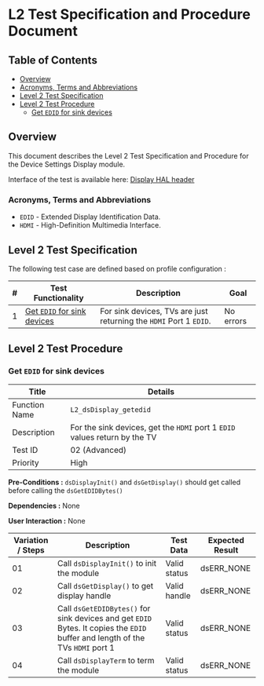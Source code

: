# L2 Test Specification and Procedure Document

## Table of Contents

- [Overview](#overview)
- [Acronyms, Terms and Abbreviations](#acronyms-terms-and-abbreviations)
- [Level 2 Test Specification](#level-2-test-specification)
- [Level 2 Test Procedure](#level-2-test-procedure)
  - [Get `EDID` for sink devices](#get-edid-for-sink-devices)
  
## Overview

This document describes the Level 2 Test Specification and Procedure for the Device Settings Display module.

Interface of the test is available here: [Display HAL header](https://github.com/rdkcentral/rdk-halif-device_settings/blob/main/include/dsDisplay.h)

### Acronyms, Terms and Abbreviations

- `EDID` \- Extended Display Identification Data.
- `HDMI` \- High-Definition Multimedia Interface.

## Level 2 Test Specification

The following test case are defined based on profile configuration :

|#|Test Functionality|Description|Goal|
|-|------------------|-----------|----|
|1|[Get `EDID` for sink devices](#get-edid-for-sink-devices)|For sink devices, TVs are just returning the `HDMI` Port 1 `EDID`.|No errors|

## Level 2 Test Procedure

### Get `EDID` for sink devices

|Title|Details|
|-----|-------|
|Function Name|`L2_dsDisplay_getedid`|
|Description| For the sink devices, get the `HDMI` port 1 `EDID` values return by the TV|
|Test ID| 02 (Advanced) |
|Priority| High |

**Pre-Conditions :** 
`dsDisplayInit()` and `dsGetDisplay()` should get called before calling the `dsGetEDIDBytes()`

**Dependencies :** None

**User Interaction :** None

| Variation / Steps | Description | Test Data | Expected Result |
| ------------------| --------- | ---------- | -------------- |
| 01 | Call `dsDisplayInit()` to init the module | Valid status | dsERR_NONE |
| 02 | Call `dsGetDisplay()` to get display handle | Valid handle | dsERR_NONE |
| 03 | Call `dsGetEDIDBytes()` for sink devices and get `EDID` Bytes. It copies the `EDID` buffer and length of the TVs `HDMI` port 1|Valid status|dsERR_NONE |
| 04 | Call `dsDisplayTerm` to term the module | Valid status  | dsERR_NONE |


